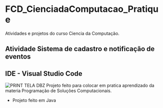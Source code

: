 # FCD_CienciadaComputacao_Pratique
Atividades e projetos do curso Ciencia da Computação.

## Atividade Sistema de cadastro e notificação de eventos
## IDE - Visual Studio Code
![PRINT TELA DBZ](https://github.com/852Apache/FCD_CienciadaComputacao_Pratique/blob/main/Programacao_de_solucoes_computacionais/UniRitter/img/Captura%20de%20tela)
Projeto feito para colocar em pratica aprendizado da materia Programação de Soluções Computacionais.
* Projeto feito em Java 
